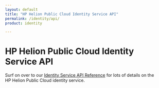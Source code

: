 ```yaml
---
layout: default
title: "HP Helion Public Cloud Identity Service API"
permalink: /identity/api/
product: identity

---
```

# HP Helion Public Cloud Identity Service API

Surf on over to our [Identity Service API Reference](/api/identity) for lots of details on the HP Helion Public Cloud identity service. 

<!--For a detailed overview of how to interact with the Identity Service REST API using cURL:
<iframe src="http://player.vimeo.com/video/35980431?title=0&amp;byline=0&amp;portrait=0" width="640" height="464" frameborder="0"> </iframe> -->


<!--list of stuff that isn't supported in the HP implementation-->
<!--list of HP extensions to the OpenStack stuff-->
<!--introductory information and videos, if available-->
